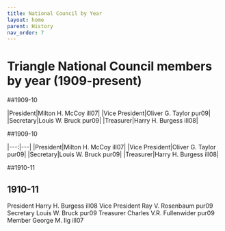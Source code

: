 ```yaml
---
title: National Council by Year
layout: home
parent: History
nav_order: 7
---
```

# Triangle National Council members by year (1909-present)

##1909-10

|President|Milton H. McCoy  ill07|
|Vice President|Oliver G. Taylor  pur09|
|Secretary|Louis W. Bruck  pur09|
|Treasurer|Harry H. Burgess  ill08|

##1909-10

|---:|---|
|President|Milton H. McCoy  ill07|
|Vice President|Oliver G. Taylor  pur09|
|Secretary|Louis W. Bruck  pur09|
|Treasurer|Harry H. Burgess  ill08|

##1910-11





<h2>1910-11</h2>
President               Harry H. Burgess  ill08
Vice President          Ray V. Rosenbaum  pur09
Secretary               Louis W. Bruck  pur09
Treasurer               Charles V.R. Fullenwider  pur09
Member                  George M. Ilg  ill07

